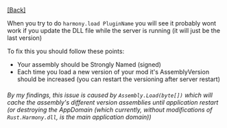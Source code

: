 [[Back]](../README.md)

When you try to do `harmony.load PluginName` you will see it probably wont work if you update the DLL file while the server is running (it will just be the last version)

To fix this you should follow these points:
* Your assembly should be Strongly Named (signed)
* Each time you load a new version of your mod it's AssemblyVersion should be increased (you can restart the versioning after server restart) 

###### *By my findings, this issue is caused by `Assembly.Load(byte[])` which will cache the assembly's different version assemblies until application restart (or destroying the AppDomain (which currently, without modifications of `Rust.Harmony.dll`, is the main application domain))*